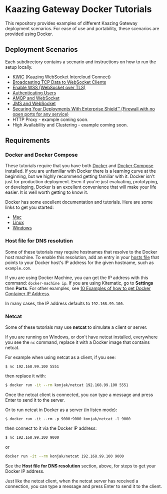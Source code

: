 # Kaazing Gateway Docker Tutorials

This repository provides examples of different Kaazing Gateway deployment scenarios. For ease of use and portability, these scenarios are provided using Docker.

## Deployment Scenarios

Each subdirectory contains a scenario and instructions on how to run the setup locally.

* [KWIC](kwic) (Kaazing WebSocket Intercloud Connect)
* [Broadcasting TCP Data to WebSocket Clients](broadcast)
* [Enable WSS (WebSocket over TLS)](wss)
* [Authenticating Users](user-auth)
* [AMQP and WebSocket](AMQP)
* [JMS and WebSocket](JMS)
* [Securing Your Deployments With Enterprise Shield&trade; (Firewall with no open ports for any service)](enterprise-shield)
* HTTP Proxy - example coming soon.
* High Availability and Clustering - example coming soon.

## Requirements

### Docker and Docker Compose

These tutorials require that you have both [Docker](https://www.docker.com/) and [Docker Compose](https://docs.docker.com/compose/) installed. If you are unfamiliar with Docker there is a learning curve at the beginning, but we highly recommend getting familiar with it. Docker isn't just for production deployment. Even if you're just evaluating, prototyping, or developing, Docker is an excellent convenience that will make your life easier. It is well worth getting to know it.

Docker has some excellent documentation and tutorials. Here are some links to get you started:

* [Mac](https://docs.docker.com/docker-for-mac/)
* [Linux](https://docs.docker.com/engine/installation/linux/ubuntu/)
* [Windows](https://docs.docker.com/docker-for-windows/)

### Host file for DNS resolution

Some of these tutorials may require hostnames that resolve to the Docker host machine. To enable this resolution, add an entry in your [hosts file](https://en.wikipedia.org/wiki/Hosts_(file)) that points to your Docker host's IP address for the given hostname, such as `example.com`.

If you are using Docker Machine, you can get the IP address with this command: `docker-machine ip`. If you are using Kitematic, go to **Settings** then **Ports**. For other examples, see [10 Examples of how to get Docker Container IP Address](http://networkstatic.net/10-examples-of-how-to-get-docker-container-ip-address/).

In many cases, the IP address defaults to `192.168.99.100`.

### Netcat

Some of these tutorials may use **netcat** to simulate a client or server.

If you are running on Windows, or don't have netcat installed, everywhere you see the `nc` command, replace it with a Docker image that contains netcat.

For example when using netcat as a client, if you see:

```
$ nc 192.168.99.100 5551
```

then replace it with:

```bash
$ docker run -it --rm konjak/netcat 192.168.99.100 5551
```

Once the netcat client is connected, you can type a message and press Enter to send it to the server.

Or to run netcat in Docker as a server (in listen mode):

```
$ docker run -it --rm -p 9000:9000 konjak/netcat -l 9000
```

then connect to it via the Docker IP address:

```bash
$ nc 192.168.99.100 9000
```

or

```bash
docker run -it --rm konjak/netcat 192.168.99.100 9000
```

See the **Host file for DNS resolution** section, above, for steps to get your Docker IP address.

Just like the netcat client, when the netcat server has received a connection, you can type a message and press Enter to send it to the client.
